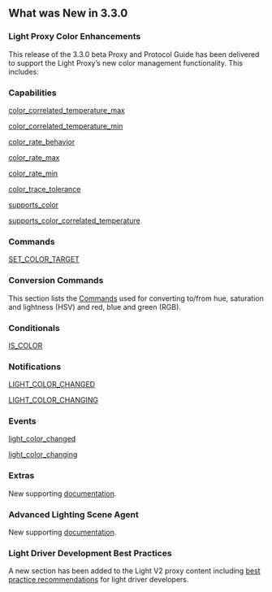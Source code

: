 ## What was New in 3.3.0

### Light Proxy Color Enhancements
This release of the 3.3.0 beta Proxy and Protocol Guide has been delivered to support the Light Proxy’s new color management functionality. This includes:

### Capabilities
[color\_correlated\_temperature\_max][1]

[color\_correlated\_temperature\_min][2]

[color\_rate\_behavior][3]

[color\_rate\_max][4]

[color\_rate\_min][5]

[color\_trace\_tolerance][6]

[supports\_color][7]

[supports\_color\_correlated\_temperature][8]


###  Commands

[SET\_COLOR\_TARGET][9]


###  Conversion Commands

This section lists the [Commands][10] used for converting to/from hue, saturation and lightness (HSV) and red, blue and green (RGB).


###  Conditionals
[IS\_COLOR][11]

###  Notifications
[LIGHT\_COLOR\_CHANGED][12]

[LIGHT\_COLOR\_CHANGING][13]


###  Events
[light\_color\_changed][14]

[light\_color\_changing][15]


###  Extras
New supporting [documentation][16].


### Advanced Lighting Scene Agent 
New supporting [documentation][17].


### Light Driver Development Best Practices
A new section has been added to the Light V2 proxy content including [best practice recommendations][18] for light driver developers.




[1]:	https://snap-one.github.io/docs-driverworks-proxyprotocol-lightv2/#light-v2-capabilities-color_correlated_temperature_max
[2]:	https://snap-one.github.io/docs-driverworks-proxyprotocol-lightv2/#light-v2-capabilities-color_correlated_temperature_min
[3]:	https://snap-one.github.io/docs-driverworks-proxyprotocol-lightv2/#light-v2-capabilities-color_rate_behavior
[4]:	https://snap-one.github.io/docs-driverworks-proxyprotocol-lightv2/#light-v2-capabilities-color_rate_max
[5]:	https://snap-one.github.io/docs-driverworks-proxyprotocol-lightv2/#light-v2-capabilities-color_rate_min
[6]:	https://snap-one.github.io/docs-driverworks-proxyprotocol-lightv2/#light-v2-capabilities-color_trace_tolerance
[7]:	https://snap-one.github.io/docs-driverworks-proxyprotocol-lightv2/#light-v2-capabilities-supports_color
[8]:	https://snap-one.github.io/docs-driverworks-proxyprotocol-lightv2/#light-v2-capabilities-supports_color_correlated_temperature
[9]:	hhttps://snap-one.github.io/docs-driverworks-proxyprotocol-lightv2/#light-v2-commands-set_color_target
[10]:	https://snap-one.github.io/docs-driverworks-proxyprotocol-lightv2/#light-v2-conversion-commands
[11]:	https://snap-one.github.io/docs-driverworks-proxyprotocol-lightv2/#light-v2-conditionals
[12]:	https://snap-one.github.io/docs-driverworks-proxyprotocol-lightv2/#light-v2-protocol-notifications-light_color_changed
[13]:	https://snap-one.github.io/docs-driverworks-proxyprotocol-lightv2/#light-v2-protocol-notifications-light_color_changing
[14]:	https://snap-one.github.io/docs-driverworks-proxyprotocol-lightv2/#light-v2-events
[15]:	https://snap-one.github.io/docs-driverworks-proxyprotocol-lightv2/#light-v2-events
[16]:	https://snap-one.github.io/docs-driverworks-proxyprotocol-lightv2/#light-v2-extras-interface-library
[17]:	https://snap-one.github.io/docs-driverworks-proxyprotocol-lightv2/#advanced-lighting-scene-agent
[18]:	https://snap-one.github.io/docs-driverworks-proxyprotocol-lightv2/#proxy-specific-information-light-proxy-driver-development-best-practices